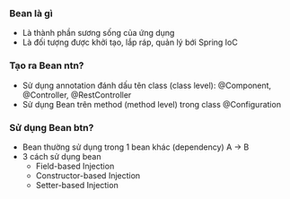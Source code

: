 ### Bean là gì
- Là thành phần sương sống của ứng dụng 
- Là đối tượng được khởi tạo, lắp ráp, quản lý bới Spring IoC

### Tạo ra Bean ntn?
- Sử dụng annotation đánh dấu tên class (class level): @Component, @Controller, @RestController 
- Sử dụng Bean trên method (method level) trong class @Configuration

### Sử dụng Bean btn?
- Bean thường sử dụng trong 1 bean khác (dependency) A -> B
- 3 cách sử dụng bean
    + Field-based Injection
    + Constructor-based Injection
    + Setter-based Injection